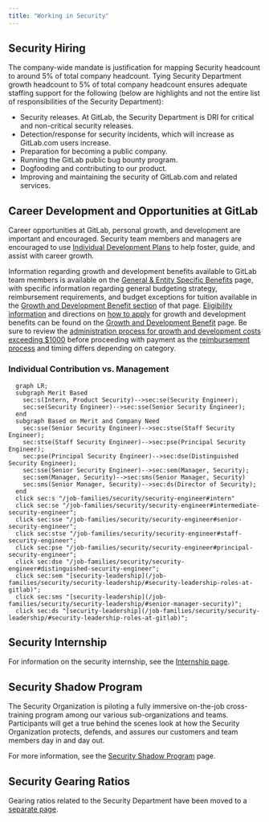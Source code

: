 ```yaml
---
title: "Working in Security"
---
```


## Security Hiring

The company-wide mandate is justification for mapping Security headcount to around 5% of total company headcount. Tying Security Department growth headcount to 5% of total company headcount ensures adequate staffing support for the following (below are highlights and not the entire list of responsibilities of the Security Department):

- Security releases. At GitLab, the Security Department is DRI for critical and non-critical security releases.
- Detection/response for security incidents, which will increase as GitLab.com users increase.
- Preparation for becoming a public company.
- Running the GitLab public bug bounty program.
- Dogfooding and contributing to our product.
- Improving and maintaining the security of GitLab.com and related services.

## Career Development and Opportunities at GitLab

Career opportunities at GitLab, personal growth, and development are important and encouraged. Security team members and managers are encouraged to use [Individual Development Plans](/handbook/security/individual-development-plan/) to help foster, guide, and assist with career growth.

Information regarding growth and development benefits available to GitLab team members is available on the [General & Entity Specific Benefits](/handbook/total-rewards/benefits/general-and-entity-benefits/#growth-and-development-fund) page, with specific information regarding general budgeting strategy, reimbursement requirements, and budget exceptions for tuition available in the [Growth and Development Benefit section](/handbook/total-rewards/benefits/general-and-entity-benefits/#growth-and-development-fund) of that page.  [Eligibility information](/handbook/people-group/learning-and-development/growth-and-development/#growth-and-development-fund-eligibility) and directions on [how to apply](/handbook/people-group/learning-and-development/growth-and-development/#how-to-apply-for-growth-and-development-benefits) for growth and development benefits can be found on the [Growth and Development Benefit](/handbook/people-group/learning-and-development/growth-and-development/) page.  Be sure to review the [administration process for growth and development costs exceeding $1000](/handbook/people-group/learning-and-development/growth-and-development/#administration-of-growth-and-development-reimbursements-over-1000) before proceeding with payment as the [reimbursement process](/handbook/people-group/learning-and-development/growth-and-development/#types-of-growth-and-development-reimbursements) and timing differs depending on category.

### Individual Contribution vs. Management

```mermaid
  graph LR;
  subgraph Merit Based
    sec:s(Intern, Product Security)-->sec:se(Security Engineer);
    sec:se(Security Engineer)-->sec:sse(Senior Security Engineer);
  end
  subgraph Based on Merit and Company Need
    sec:sse(Senior Security Engineer)-->sec:stse(Staff Security Engineer);
    sec:stse(Staff Security Engineer)-->sec:pse(Principal Security Engineer);
    sec:pse(Principal Security Engineer)-->sec:dse(Distinguished Security Engineer);
    sec:sse(Senior Security Engineer)-->sec:sem(Manager, Security);
    sec:sem(Manager, Security)-->sec:sms(Senior Manager, Security)
    sec:sms(Senior Manager, Security)-->sec:ds(Director of Security);
  end
  click sec:s "/job-families/security/security-engineer#intern"
  click sec:se "/job-families/security/security-engineer#intermediate-security-engineer";
  click sec:sse "/job-families/security/security-engineer#senior-security-engineer";
  click sec:stse "/job-families/security/security-engineer#staff-security-engineer";
  click sec:pse "/job-families/security/security-engineer#principal-security-engineer";
  click sec:dse "/job-families/security/security-engineer#distinguished-security-engineer";
  click sec:sem "[security-leadership](/job-families/security/security-leadership/#security-leadership-roles-at-gitlab)";
  click sec:sms "[security-leadership](/job-families/security/security-leadership/#senior-manager-security)";
  click sec:ds "[security-leadership](/job-families/security/security-leadership/#security-leadership-roles-at-gitlab)";
```

## Security Internship

For information on the security internship, see the [Internship page](internship/).

## Security Shadow Program

The Security Organization is piloting a fully immersive on-the-job cross-training program among our various sub-organizations and teams. Participants will get a true behind the scenes look at how the Security Organization protects, defends, and assures our customers and team members day in and day out.

For more information, see the [Security Shadow Program](/handbook/security/security-shadow/) page.

## Security Gearing Ratios

Gearing ratios related to the Security Department have been moved to a [separate page](/handbook/security/gearing-ratios/).
